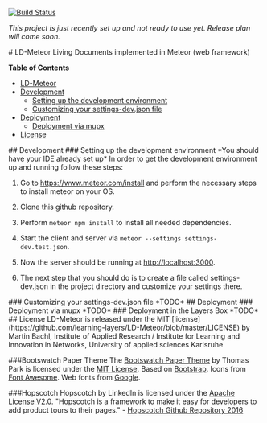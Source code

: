 [![Build Status](https://travis-ci.org/learning-layers/LD-Meteor.svg?branch=master)](https://travis-ci.org/learning-layers/LD-Meteor)

*This project is just recently set up and not ready to use yet. Release plan will come soon.*

<a name="ld-meteor"/>
# LD-Meteor
Living Documents implemented in Meteor (web framework)

**Table of Contents**
- [LD-Meteor](#ld-meteor)
- [Development](#development)
    - [Setting up the development environment](#setting-up-development)
    - [Customizing your settings-dev.json file](#customizing-the-settings)
- [Deployment](#deployment)
    - [Deployment via mupx](#mupx)
- [License](#license)

<a name="development"/>
## Development

<a name="setting-up-development"/>
### Setting up the development environment
*You should have your IDE already set up*
In order to get the development environment up and running follow these steps:

1. Go to https://www.meteor.com/install and perform the necessary steps to install meteor on your OS.

2. Clone this github repository.

3. Perform ```meteor npm install``` to install all needed dependencies.

4. Start the client and server via ```meteor --settings settings-dev.test.json```.

5. Now the server should be running at [http://localhost:3000](http://localhost:3000).

6. The next step that you should do is to create a file called settings-dev.json in the project directory and customize your settings there.

<a name="customizing-the-settings"/>
### Customizing your settings-dev.json file
*TODO*

<a name="deployment"/>
## Deployment
<a name="mupx"/>
### Deployment via mupx
*TODO*
### Deployment in the Layers Box
*TODO*

<a name="license"/>
## License
LD-Meteor is released under the MIT [license](https://github.com/learning-layers/LD-Meteor/blob/master/LICENSE) by Martin Bachl, Institute of Applied Research / Institute for Learning and Innovation in Networks, University of applied sciences Karlsruhe

###Bootswatch Paper Theme
The [Bootswatch Paper Theme](http://bootswatch.com/paper/) by Thomas Park is licensed under the [MIT License](https://github.com/thomaspark/bootswatch/blob/gh-pages/LICENSE). Based on [Bootstrap](http://getbootstrap.com/). Icons from [Font Awesome](http://fortawesome.github.io/Font-Awesome/). Web fonts from [Google](https://www.google.com/fonts/).

###Hopscotch
Hopscotch by LinkedIn is licensed under the [Apache License V2.0](https://github.com/linkedin/hopscotch/blob/master/LICENSE).
"Hopscotch is a framework to make it easy for developers to add product tours to their pages." - [Hopscotch Github Repository 2016](https://github.com/linkedin/hopscotch)
